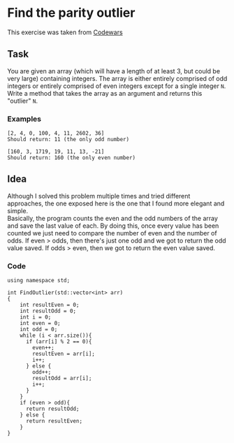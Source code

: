 # Find the parity outlier

This exercise was taken from [Codewars](https://www.codewars.com/kata/5526fc09a1bbd946250002dc)

## Task
You are given an array (which will have a length of at least 3, but could be very large) containing integers. The array is either entirely comprised of odd integers or entirely comprised of even integers except for a single integer `N`. Write a method that takes the array as an argument and returns this "outlier" `N`.
### Examples
```
[2, 4, 0, 100, 4, 11, 2602, 36]
Should return: 11 (the only odd number)

[160, 3, 1719, 19, 11, 13, -21]
Should return: 160 (the only even number)
```

## Idea
Although I solved this problem multiple times and tried different approaches, the one exposed here is the one that I found more elegant and simple.\
Basically, the program counts the even and the odd numbers of the array and save the last value of each. By doing this, once every value has been counted we just need to compare the number of even and the number of odds. If even > odds, then there's just one odd and we got to return the odd value saved. If odds > even, then we got to return the even value saved. 

### Code
```
using namespace std;

int FindOutlier(std::vector<int> arr)
{
    int resultEven = 0;
    int resultOdd = 0;
    int i = 0;
    int even = 0;
    int odd = 0;
    while (i < arr.size()){
      if (arr[i] % 2 == 0){
        even++;
        resultEven = arr[i];  
        i++;
      } else {
        odd++;
        resultOdd = arr[i];
        i++;
      }
    }
    if (even > odd){
      return resultOdd;
    } else {
      return resultEven;
    }
}
```

